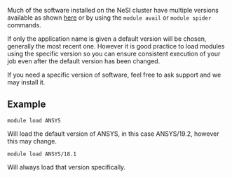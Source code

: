 Much of the software installed on the NeSI cluster have multiple
versions available as shown
[here](https://support.nesi.org.nz/hc/en-gb/sections/360000040076-Supported-Applications)
or by using the `module avail` or `module spider` commands.

If only the application name is given a default version will be chosen,
generally the most recent one. However it is good practice to load
modules using the specific version so you can ensure consistent
execution of your job even after the default version has been changed.

If you need a specific version of software, feel free to ask support and
we may install it.

## Example

    module load ANSYS

Will load the default version of ANSYS, in this case ANSYS/19.2, however
this may change.

    module load ANSYS/18.1

Will always load that version specifically.
